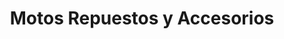 ---
title: "Motos Repuestos y Accesorios"
url: /san-jose/motos-repuestos-y-accesorios/
shop: piezas de automóviles
---